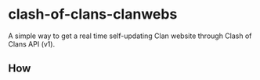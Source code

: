 # clash-of-clans-clanwebs
A simple way to get a real time self-updating Clan website through Clash of Clans API (v1).
## How
